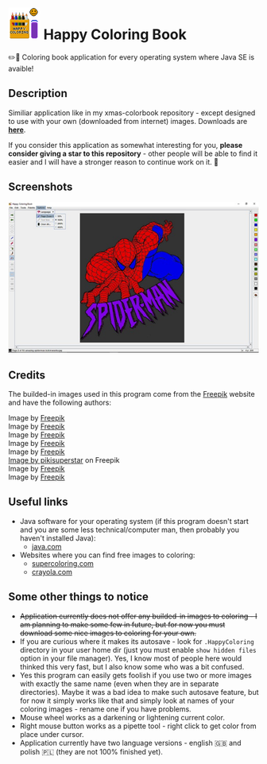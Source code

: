 # ![](https://github.com/tstamborski/happy-coloring-book/blob/main/HappyColoring/src/happycoloring/icons/coloring64.png) Happy Coloring Book
✏️🎨 Coloring book application for every operating system where Java SE is avaible!

## Description
Similiar application like in my xmas-colorbook repository - except designed to use with your own (downloaded from internet) images. Downloads are [**here**](https://github.com/tstamborski/happy-coloring-book/releases/download/v0.8/HappyColoring.jar).

If you consider this application as somewhat interesting for you, **please consider giving a star to this repository** - other people will be able to find it
easier and I will have a stronger reason to continue work on it. 🙂

## Screenshots
![](screenshot.jpg)

## Credits
The builded-in images used in this program come from the [Freepik](https://www.freepik.com) website and have the following authors:

Image by <a href="https://www.freepik.com/free-vector/hand-drawn-kawaii-coloring-book-illustration_32352994.htm#query=colouring%20book&position=0&from_view=search&track=ais">Freepik</a><br>
Image by <a href="https://www.freepik.com/free-vector/hand-drawn-kawaii-coloring-book-illustration_32352985.htm#query=colouring%20book&position=4&from_view=search&track=ais">Freepik</a><br>
Image by <a href="https://www.freepik.com/free-vector/cute-coloring-book-with-dinosaur_36488115.htm#query=colouring%20book&position=10&from_view=search&track=ais">Freepik</a><br>
Image by <a href="https://www.freepik.com/free-vector/hand-drawn-kawaii-coloring-book-with-ice-cream_32987122.htm#query=colouring%20book&position=14&from_view=search&track=ais">Freepik</a><br>
Image by <a href="https://www.freepik.com/free-vector/cute-coloring-book-with-dinosaur_36488097.htm#query=colouring%20book&position=15&from_view=search&track=ais">Freepik</a><br>
<a href="https://www.freepik.com/free-vector/hand-drawn-kawaii-coloring-book-illustration_32363833.htm#query=colouring%20book&position=38&from_view=search&track=ais">Image by pikisuperstar</a> on Freepik<br>
Image by <a href="https://www.freepik.com/free-vector/hand-drawn-animal-mandala-illustration_35097129.htm#query=colouring%20book&position=47&from_view=search&track=ais">Freepik</a><br>
Image by <a href="https://www.freepik.com/free-vector/hand-drawn-animal-mandala-illustration_35354452.htm#query=colouring%20book&position=49&from_view=search&track=ais">Freepik</a><br>

## Useful links
* Java software for your operating system (if this program doesn't start and you are some less technical/computer man, then probably you haven't installed Java):
  - [java.com](https://www.java.com/download)
* Websites where you can find free images to coloring:
  - [supercoloring.com](https://www.supercoloring.com)
  - [crayola.com](https://www.crayola.com/featured/free-coloring-pages/)

## Some other things to notice
* ~~Application currently does not offer any builded-in images to coloring - I am planning to make some few in future,
but for now you must download some nice images to coloring for your own.~~
* If you are curious where it makes its autosave - look for `.HappyColoring` directory in your user home dir (just
you must enable `show hidden files` option in your file manager). Yes, I know most of people here would thinked this
very fast, but I also know some who was a bit confused.
* Yes this program can easily gets foolish if you use two or more images with exactly the same name (even when they are
in separate directories). Maybe it was a bad idea to make such autosave feature, but for now it simply works like that and
simply look at names of your coloring images - rename one if you have problems.
* Mouse wheel works as a darkening or lightening current color.
* Right mouse button works as a pipette tool - right click to get color from place under cursor.
* Application currently have two language versions - english 🇬🇧 and polish 🇵🇱 (they are not 100% finished yet).
